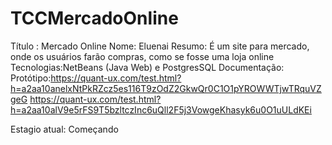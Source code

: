 # TCCMercadoOnline
Título : Mercado Online
Nome: Eluenai
Resumo: É um site para  mercado, onde os usuários farão compras, como se fosse uma loja online
Tecnologias:NetBeans (Java Web) e PostgresSQL
Documentação:
Protótipo:https://quant-ux.com/test.html?h=a2aa10anelxNtPkRZcz5es116T9zOdZ2GkwQr0C1O1pYROWWTjwTRquVZgeG
https://quant-ux.com/test.html?h=a2aa10alV9e5rFS9T5bzltczInc6uQll2F5j3VowgeKhasyk6u0O1uULdKEi

Estagio atual: Começando
